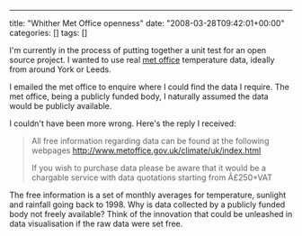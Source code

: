 ---
title: "Whither Met Office openness"
date: "2008-03-28T09:42:01+00:00"
categories: []
tags: []

I'm currently in the process of putting together a unit test for an open source project. I wanted to use real <a href="http://www.metoffice.gov.uk/">met office</a> temperature data, ideally from around York or Leeds.

I emailed the met office to enquire where I could find the data I require. The met office, being a publicly funded body, I naturally assumed the data would be publicly available.

I couldn't have been more wrong. Here's the reply I received:
<blockquote>All free information regarding data can be found at the following webpages <a href="http://www.metoffice.gov.uk/climate/uk/index.html">http://www.metoffice.gov.uk/climate/uk/index.html</a>

If you wish to purchase data please be aware that it would be a chargable service with data quotations starting from Â£250+VAT</blockquote>
The free information is a set of monthly averages for temperature, sunlight and rainfall going back to 1998. Why is data collected by a publicly funded body not freely available? Think of the innovation that could be unleashed in data visualisation if the raw data were set free.
